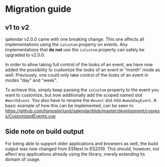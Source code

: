 # Migration guide

## v1 to v2

qalendar v2.0.0 came with one breaking change. This one affects all implementations using
the `isCustom` property on events. Any implementations that **do not** use the `isCustom` property
can safely be upgraded to v2.0.0.

In order to allow taking full control of the looks of an event, we have now added the possibility to
customize the looks of an event in "month" mode as well. Previously, one could only take control of
the looks of an event in modes "day" and "week".

To achieve this, simply keep passing the `isCustom` property to the event you want to customize, but
now additionally add the scoped named slot `#monthEvent`. You also have to rename the `#event` slot
into `#weekDayEvent`. A basic example of how this can be
implemented, can be seen
in: https://github.com/tomosterlund/qalendar/blob/master/development/cypress/CustomizedEvents.vue

## Side note on build output

For being able to support older applications and browsers as well, the build output was now changed
from ESNext to ES2019. This should, however, not affect any applications already using the library,
merely extending its domain of usage.